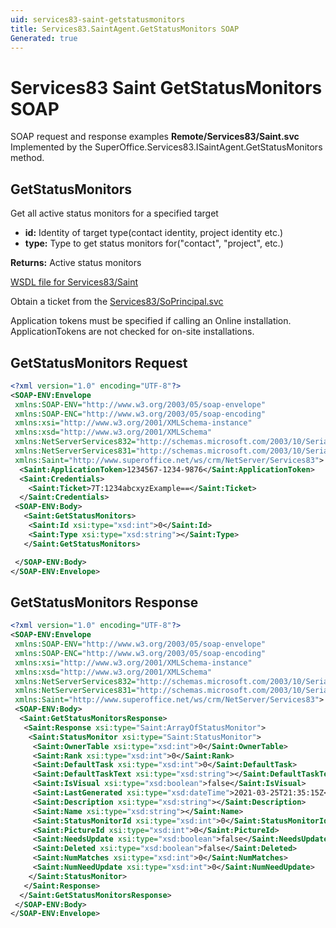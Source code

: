 ```yaml
---
uid: services83-saint-getstatusmonitors
title: Services83.SaintAgent.GetStatusMonitors SOAP
Generated: true
---
```


# Services83 Saint GetStatusMonitors SOAP

SOAP request and response examples **Remote/Services83/Saint.svc**
Implemented by the <see cref="M:SuperOffice.Services83.ISaintAgent.GetStatusMonitors">SuperOffice.Services83.ISaintAgent.GetStatusMonitors</see> method.

## GetStatusMonitors

Get all active status monitors for a specified target

* **id:** Identity of target type(contact identity, project identity etc.)
* **type:** Type to get status monitors for("contact", "project", etc.)

**Returns:** Active status monitors


[WSDL file for Services83/Saint](../Services83-Saint.md)

Obtain a ticket from the [Services83/SoPrincipal.svc](../SoPrincipal/SoPrincipal.md)

Application tokens must be specified if calling an Online installation. ApplicationTokens are not checked for on-site installations.

## GetStatusMonitors Request

```xml
<?xml version="1.0" encoding="UTF-8"?>
<SOAP-ENV:Envelope
 xmlns:SOAP-ENV="http://www.w3.org/2003/05/soap-envelope"
 xmlns:SOAP-ENC="http://www.w3.org/2003/05/soap-encoding"
 xmlns:xsi="http://www.w3.org/2001/XMLSchema-instance"
 xmlns:xsd="http://www.w3.org/2001/XMLSchema"
 xmlns:NetServerServices832="http://schemas.microsoft.com/2003/10/Serialization/Arrays"
 xmlns:NetServerServices831="http://schemas.microsoft.com/2003/10/Serialization/"
 xmlns:Saint="http://www.superoffice.net/ws/crm/NetServer/Services83">
  <Saint:ApplicationToken>1234567-1234-9876</Saint:ApplicationToken>
  <Saint:Credentials>
    <Saint:Ticket>7T:1234abcxyzExample==</Saint:Ticket>
  </Saint:Credentials>
 <SOAP-ENV:Body>
   <Saint:GetStatusMonitors>
    <Saint:Id xsi:type="xsd:int">0</Saint:Id>
    <Saint:Type xsi:type="xsd:string"></Saint:Type>
   </Saint:GetStatusMonitors>

 </SOAP-ENV:Body>
</SOAP-ENV:Envelope>

```


## GetStatusMonitors Response

```xml
<?xml version="1.0" encoding="UTF-8"?>
<SOAP-ENV:Envelope
 xmlns:SOAP-ENV="http://www.w3.org/2003/05/soap-envelope"
 xmlns:SOAP-ENC="http://www.w3.org/2003/05/soap-encoding"
 xmlns:xsi="http://www.w3.org/2001/XMLSchema-instance"
 xmlns:xsd="http://www.w3.org/2001/XMLSchema"
 xmlns:NetServerServices832="http://schemas.microsoft.com/2003/10/Serialization/Arrays"
 xmlns:NetServerServices831="http://schemas.microsoft.com/2003/10/Serialization/"
 xmlns:Saint="http://www.superoffice.net/ws/crm/NetServer/Services83">
 <SOAP-ENV:Body>
  <Saint:GetStatusMonitorsResponse>
   <Saint:Response xsi:type="Saint:ArrayOfStatusMonitor">
    <Saint:StatusMonitor xsi:type="Saint:StatusMonitor">
     <Saint:OwnerTable xsi:type="xsd:int">0</Saint:OwnerTable>
     <Saint:Rank xsi:type="xsd:int">0</Saint:Rank>
     <Saint:DefaultTask xsi:type="xsd:int">0</Saint:DefaultTask>
     <Saint:DefaultTaskText xsi:type="xsd:string"></Saint:DefaultTaskText>
     <Saint:IsVisual xsi:type="xsd:boolean">false</Saint:IsVisual>
     <Saint:LastGenerated xsi:type="xsd:dateTime">2021-03-25T21:35:15Z</Saint:LastGenerated>
     <Saint:Description xsi:type="xsd:string"></Saint:Description>
     <Saint:Name xsi:type="xsd:string"></Saint:Name>
     <Saint:StatusMonitorId xsi:type="xsd:int">0</Saint:StatusMonitorId>
     <Saint:PictureId xsi:type="xsd:int">0</Saint:PictureId>
     <Saint:NeedsUpdate xsi:type="xsd:boolean">false</Saint:NeedsUpdate>
     <Saint:Deleted xsi:type="xsd:boolean">false</Saint:Deleted>
     <Saint:NumMatches xsi:type="xsd:int">0</Saint:NumMatches>
     <Saint:NumNeedUpdate xsi:type="xsd:int">0</Saint:NumNeedUpdate>
    </Saint:StatusMonitor>
   </Saint:Response>
  </Saint:GetStatusMonitorsResponse>
 </SOAP-ENV:Body>
</SOAP-ENV:Envelope>

```

